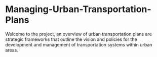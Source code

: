 # Managing-Urban-Transportation-Plans
Welcome to the project, an overview of urban transportation plans are strategic frameworks that outline the vision and policies for the development and management of transportation systems within urban areas. 
